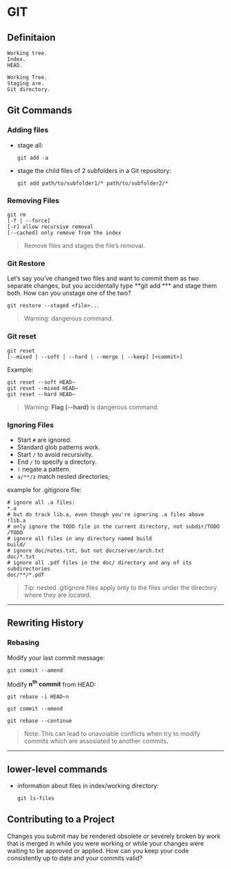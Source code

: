 # GIT

## Definitaion

    Working tree.
    Index.
    HEAD.

    Working Tree.
    Staging are.
    Git directory.

## Git Commands

### Adding files

- stage all:

    `git add -a`

- stage the child files of 2 subfolders in a Git repository:

    `git add path/to/subfolder1/* path/to/subfolder2/*`

### Removing Files

    git rm 
    [-f | --force]
    [-r] allow recursive removal
    [--cached] only remove from the index

>Remove files and  stages the file’s removal.

### Git Restore

Let’s say you’ve changed two files and want to commit them as two separate changes, but you accidentally type **git add *** and stage them both. How can you unstage one of the two?

    git restore --staged <file>...

> Warning: dangerous command.

### Git reset

    git reset
    [--mixed | --soft | --hard | --merge | --keep] [<commit>]

Example:

    git reset --soft HEAD~
    git reset --mixed HEAD~
    git reset --hard HEAD~

>Warning: **Flag (--hard)** is dangerous command.

### Ignoring Files

- Start `#` are ignored.
- Standard glob patterns work.
- Start `/` to avoid recursivity.
- End `/` to specify a directory.
- `!` negate a pattern.
- `a/**/z` match nested directories;

example for .gitignore file:

    # ignore all .a files:
    *.a
    # but do track lib.a, even though you're ignoring .a files above
    !lib.a
    # only ignore the TODO file in the current directory, not subdir/TODO
    /TODO
    # ignore all files in any directory named build
    build/
    # ignore doc/notes.txt, but not doc/server/arch.txt
    doc/*.txt
    # ignore all .pdf files in the doc/ directory and any of its subdirectories
    doc/**/*.pdf
> Tip: nested .gitignore files apply only to the files under the directory where they are located.
---

## Rewriting History

### Rebasing

Modify your last commit message:

    git commit --amend

Modify **n<sup>th</sup> commit** from HEAD:

    git rebase -i HEAD~n

    git commit --amend

    git rebase --continue

> Note: This can lead to unavoiable conflicts when try to modify commits which are assosiated to another commits.
---

## lower-level commands

- information about files in index/working directory:

    `git ls-files`

## Contributing to a Project

Changes you submit may be rendered obsolete or severely broken by work that is merged in while you were working or while your changes were waiting to be approved or applied. How can you keep your code consistently up to date and your commits valid?
